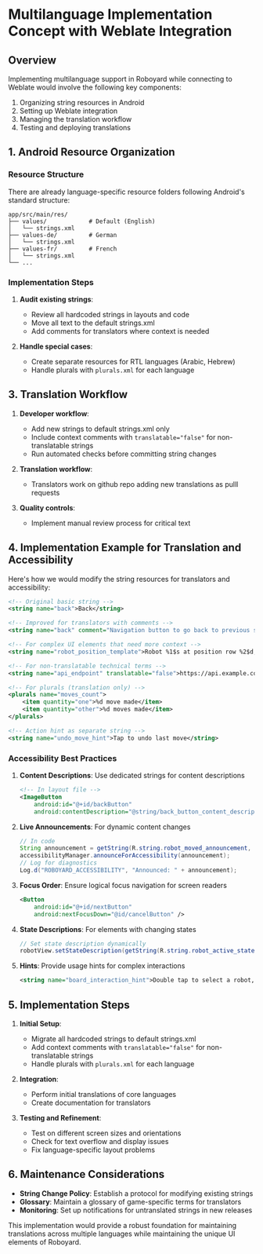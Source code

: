 # Multilanguage Implementation Concept with Weblate Integration

## Overview

Implementing multilanguage support in Roboyard while connecting to Weblate would involve the following key components:

1. Organizing string resources in Android
2. Setting up Weblate integration
3. Managing the translation workflow
4. Testing and deploying translations

## 1. Android Resource Organization

### Resource Structure

There are already language-specific resource folders following Android's standard structure:

```
app/src/main/res/
├── values/            # Default (English)
│   └── strings.xml
├── values-de/         # German
│   └── strings.xml
├── values-fr/         # French
│   └── strings.xml
└── ...
```

### Implementation Steps

1. **Audit existing strings**:
   - Review all hardcoded strings in layouts and code
   - Move all text to the default strings.xml
   - Add comments for translators where context is needed

2. **Handle special cases**:
   - Create separate resources for RTL languages (Arabic, Hebrew)
   - Handle plurals with `plurals.xml` for each language


## 3. Translation Workflow

1. **Developer workflow**:
   - Add new strings to default strings.xml only
   - Include context comments with `translatable="false"` for non-translatable strings
   - Run automated checks before committing string changes

2. **Translation workflow**:
   - Translators work on github repo adding new translations as pulll requests

3. **Quality controls**:
   - Implement manual review process for critical text

## 4. Implementation Example for Translation and Accessibility

Here's how we would modify the string resources for translators and accessibility:

```xml
<!-- Original basic string -->
<string name="back">Back</string>

<!-- Improved for translators with comments -->
<string name="back" comment="Navigation button to go back to previous screen">Back</string>

<!-- For complex UI elements that need more context -->
<string name="robot_position_template">Robot %1$s at position row %2$d, column %3$d</string>

<!-- For non-translatable technical terms -->
<string name="api_endpoint" translatable="false">https://api.example.com/v1</string>

<!-- For plurals (translation only) -->
<plurals name="moves_count">
    <item quantity="one">%d move made</item>
    <item quantity="other">%d moves made</item>
</plurals>

<!-- Action hint as separate string -->
<string name="undo_move_hint">Tap to undo last move</string>


```

### Accessibility Best Practices

1. **Content Descriptions**: Use dedicated strings for content descriptions
   ```xml
   <!-- In layout file -->
   <ImageButton
       android:id="@+id/backButton"
       android:contentDescription="@string/back_button_content_description" />
   ```

2. **Live Announcements**: For dynamic content changes
   ```java
   // In code
   String announcement = getString(R.string.robot_moved_announcement, robotColor, newRow, newCol);
   accessibilityManager.announceForAccessibility(announcement);
   // Log for diagnostics
   Log.d("ROBOYARD_ACCESSIBILITY", "Announced: " + announcement);
   ```

3. **Focus Order**: Ensure logical focus navigation for screen readers
   ```xml
   <Button
       android:id="@+id/nextButton"
       android:nextFocusDown="@id/cancelButton" />
   ```

4. **State Descriptions**: For elements with changing states
   ```java
   // Set state description dynamically
   robotView.setStateDescription(getString(R.string.robot_active_state));
   ```

5. **Hints**: Provide usage hints for complex interactions
   ```xml
   <string name="board_interaction_hint">Double tap to select a robot, then swipe in direction to move</string>
   ```

## 5. Implementation Steps

1. **Initial Setup**:
   - Migrate all hardcoded strings to default strings.xml
   - Add context comments with `translatable="false"` for non-translatable strings
   - Handle plurals with `plurals.xml` for each language

2. **Integration**:
   - Perform initial translations of core languages
   - Create documentation for translators

3. **Testing and Refinement**:
   - Test on different screen sizes and orientations
   - Check for text overflow and display issues
   - Fix language-specific layout problems

## 6. Maintenance Considerations

- **String Change Policy**: Establish a protocol for modifying existing strings
- **Glossary**: Maintain a glossary of game-specific terms for translators
- **Monitoring**: Set up notifications for untranslated strings in new releases

This implementation would provide a robust foundation for maintaining translations across multiple languages while maintaining the unique UI elements of Roboyard.
